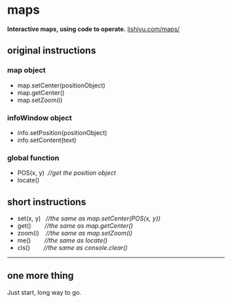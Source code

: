 # maps
**Interactive maps, using code to operate.**
[lishiyu.com/maps/](http://lishiyu.com/maps/)

## original instructions
### map object
- map.setCenter(positionObject)
- map.getCenter()
- map.setZoom(i)

### infoWindow object
- info.setPosition(positionObject)
- info.setContent(text)

### global function
- POS(x, y)&nbsp;&nbsp;*//get the position object*
- locate()

## short instructions
- set(x, y)&nbsp;&nbsp;&nbsp;*//the same as map.setCenter(POS(x, y))*
- get()&nbsp;&nbsp;&nbsp;&nbsp;&nbsp;&nbsp;&nbsp;&nbsp;*//the same as map.getCenter()*
- zoom(i)&nbsp;&nbsp;&nbsp;&nbsp;*//the same as map.setZoom(i)*
- me()&nbsp;&nbsp;&nbsp;&nbsp;&nbsp;&nbsp;&nbsp;&nbsp;*//the same as locate()*
- cls()&nbsp;&nbsp;&nbsp;&nbsp;&nbsp;&nbsp;&nbsp;&nbsp;*//the same as console.clear()*

--------------------------------------------------

## one more thing
Just start, long way to go.
